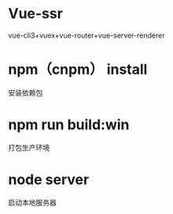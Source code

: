 # Vue-ssr
vue-cli3+vuex+vue-router+vue-server-renderer
# npm（cnpm） install
安装依赖包

# npm run build:win
打包生产环境

# node server 
启动本地服务器



